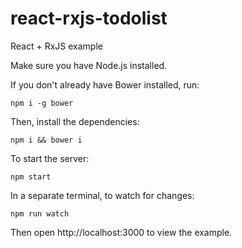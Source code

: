 # react-rxjs-todolist
React + RxJS example

Make sure you have Node.js installed.

If you don't already have Bower installed, run:

```
npm i -g bower
```

Then, install the dependencies:

```
npm i && bower i
```

To start the server:

```
npm start
```

In a separate terminal, to watch for changes:

```
npm run watch
```

Then open http://localhost:3000 to view the example.

